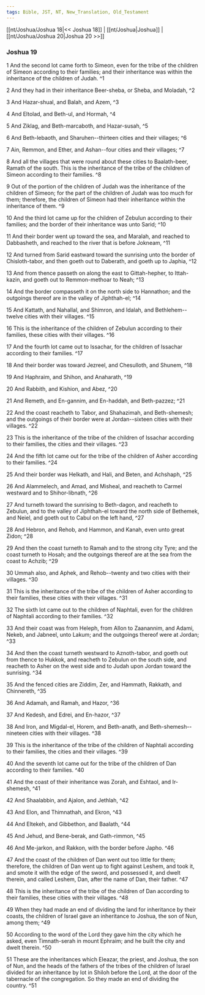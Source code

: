```yaml
---
tags: Bible, JST, NT, New_Translation, Old_Testament
---
```


[[nt/Joshua/Joshua 18|<< Joshua 18]] | [[nt/Joshua|Joshua]] | [[nt/Joshua/Joshua 20|Joshua 20 >>]]

### Joshua 19

1 And the second lot came forth to Simeon, even for the tribe of the children of Simeon according to their families; and their inheritance was within the inheritance of the children of Judah.  ^1

2 And they had in their inheritance Beer-sheba, or Sheba, and Moladah,  ^2

3 And Hazar-shual, and Balah, and Azem,  ^3

4 And Eltolad, and Beth-ul, and Hormah,  ^4

5 And Ziklag, and Beth-marcaboth, and Hazar-susah,  ^5

6 And Beth-lebaoth, and Sharuhen\--thirteen cities and their villages;  ^6

7 Ain, Remmon, and Ether, and Ashan\--four cities and their villages;  ^7

8 And all the villages that were round about these cities to Baalath-beer, Ramath of the south. This is the inheritance of the tribe of the children of Simeon according to their families.  ^8

9 Out of the portion of the children of Judah was the inheritance of the children of Simeon; for the part of the children of Judah was too much for them; therefore, the children of Simeon had their inheritance within the inheritance of them.  ^9

10 And the third lot came up for the children of Zebulun according to their families; and the border of their inheritance was unto Sarid;  ^10

11 And their border went up toward the sea, and Maralah, and reached to Dabbasheth, and reached to the river that is before Jokneam,  ^11

12 And turned from Sarid eastward toward the sunrising unto the border of Chisloth-tabor, and then goeth out to Daberath, and goeth up to Japhia,  ^12

13 And from thence passeth on along the east to Gittah-hepher, to Ittah-kazin, and goeth out to Remmon-methoar to Neah;  ^13

14 And the border compasseth it on the north side to Hannathon; and the outgoings thereof are in the valley of Jiphthah-el;  ^14

15 And Kattath, and Nahallal, and Shimron, and Idalah, and Bethlehem\--twelve cities with their villages.  ^15

16 This is the inheritance of the children of Zebulun according to their families, these cities with their villages.  ^16

17 And the fourth lot came out to Issachar, for the children of Issachar according to their families.  ^17

18 And their border was toward Jezreel, and Chesulloth, and Shunem,  ^18

19 And Haphraim, and Shihon, and Anaharath,  ^19

20 And Rabbith, and Kishion, and Abez,  ^20

21 And Remeth, and En-gannim, and En-haddah, and Beth-pazzez;  ^21

22 And the coast reacheth to Tabor, and Shahazimah, and Beth-shemesh; and the outgoings of their border were at Jordan\--sixteen cities with their villages.  ^22

23 This is the inheritance of the tribe of the children of Issachar according to their families, the cities and their villages.  ^23

24 And the fifth lot came out for the tribe of the children of Asher according to their families.  ^24

25 And their border was Helkath, and Hali, and Beten, and Achshaph,  ^25

26 And Alammelech, and Amad, and Misheal, and reacheth to Carmel westward and to Shihor-libnath,  ^26

27 And turneth toward the sunrising to Beth-dagon, and reacheth to Zebulun, and to the valley of Jiphthah-el toward the north side of Bethemek, and Neiel, and goeth out to Cabul on the left hand,  ^27

28 And Hebron, and Rehob, and Hammon, and Kanah, even unto great Zidon;  ^28

29 And then the coast turneth to Ramah and to the strong city Tyre; and the coast turneth to Hosah; and the outgoings thereof are at the sea from the coast to Achzib;  ^29

30 Ummah also, and Aphek, and Rehob\--twenty and two cities with their villages.  ^30

31 This is the inheritance of the tribe of the children of Asher according to their families, these cities with their villages.  ^31

32 The sixth lot came out to the children of Naphtali, even for the children of Naphtali according to their families.  ^32

33 And their coast was from Heleph, from Allon to Zaanannim, and Adami, Nekeb, and Jabneel, unto Lakum; and the outgoings thereof were at Jordan;  ^33

34 And then the coast turneth westward to Aznoth-tabor, and goeth out from thence to Hukkok, and reacheth to Zebulun on the south side, and reacheth to Asher on the west side and to Judah upon Jordan toward the sunrising.  ^34

35 And the fenced cities are Ziddim, Zer, and Hammath, Rakkath, and Chinnereth,  ^35

36 And Adamah, and Ramah, and Hazor,  ^36

37 And Kedesh, and Edrei, and En-hazor,  ^37

38 And Iron, and Migdal-el, Horem, and Beth-anath, and Beth-shemesh\--nineteen cities with their villages.  ^38

39 This is the inheritance of the tribe of the children of Naphtali according to their families, the cities and their villages.  ^39

40 And the seventh lot came out for the tribe of the children of Dan according to their families.  ^40

41 And the coast of their inheritance was Zorah, and Eshtaol, and Ir-shemesh,  ^41

42 And Shaalabbin, and Ajalon, and Jethlah,  ^42

43 And Elon, and Thimnathah, and Ekron,  ^43

44 And Eltekeh, and Gibbethon, and Baalath,  ^44

45 And Jehud, and Bene-berak, and Gath-rimmon,  ^45

46 And Me-jarkon, and Rakkon, with the border before Japho.  ^46

47 And the coast of the children of Dan went out too little for them; therefore, the children of Dan went up to fight against Leshem, and took it, and smote it with the edge of the sword, and possessed it, and dwelt therein, and called Leshem, Dan, after the name of Dan, their father.  ^47

48 This is the inheritance of the tribe of the children of Dan according to their families, these cities with their villages.  ^48

49 When they had made an end of dividing the land for inheritance by their coasts, the children of Israel gave an inheritance to Joshua, the son of Nun, among them;  ^49

50 According to the word of the Lord they gave him the city which he asked, even Timnath-serah in mount Ephraim; and he built the city and dwelt therein.  ^50

51 These are the inheritances which Eleazar, the priest, and Joshua, the son of Nun, and the heads of the fathers of the tribes of the children of Israel divided for an inheritance by lot in Shiloh before the Lord, at the door of the tabernacle of the congregation. So they made an end of dividing the country.  ^51

 
